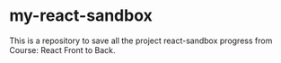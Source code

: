 # my-react-sandbox
This is a repository to save all the project react-sandbox  progress from Course:  React Front to Back.

